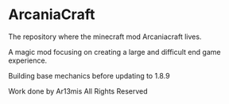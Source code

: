 # ArcaniaCraft
The repository where the minecraft mod Arcaniacraft lives.

A magic mod focusing on creating a large and difficult end game experience.

Building base mechanics before updating to 1.8.9

Work done by Ar13mis
All Rights Reserved